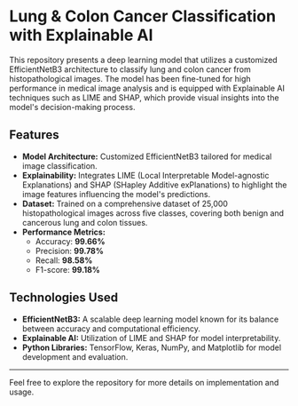 # Lung & Colon Cancer Classification with Explainable AI

This repository presents a deep learning model that utilizes a customized EfficientNetB3 architecture to classify lung and colon cancer from histopathological images. The model has been fine-tuned for high performance in medical image analysis and is equipped with Explainable AI techniques such as LIME and SHAP, which provide visual insights into the model's decision-making process.

## Features

- **Model Architecture:** Customized EfficientNetB3 tailored for medical image classification.
- **Explainability:** Integrates LIME (Local Interpretable Model-agnostic Explanations) and SHAP (SHapley Additive exPlanations) to highlight the image features influencing the model's predictions.
- **Dataset:** Trained on a comprehensive dataset of 25,000 histopathological images across five classes, covering both benign and cancerous lung and colon tissues.
- **Performance Metrics:**
  - Accuracy: **99.66%**
  - Precision: **99.78%**
  - Recall: **98.58%**
  - F1-score: **99.18%**

## Technologies Used

- **EfficientNetB3:** A scalable deep learning model known for its balance between accuracy and computational efficiency.
- **Explainable AI:** Utilization of LIME and SHAP for model interpretability.
- **Python Libraries:** TensorFlow, Keras, NumPy, and Matplotlib for model development and evaluation.

---

Feel free to explore the repository for more details on implementation and usage.
